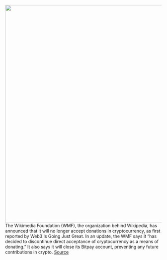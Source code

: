 <img src='https://cdn.vox-cdn.com/thumbor/sWJ_JMJDiZuZ4TaEX4s91PTX6wo=/0x0:3000x2000/1200x800/filters:focal(1260x760:1740x1240)/cdn.vox-cdn.com/uploads/chorus_image/image/70820078/acastro_170726_1777_0007_v3.0.jpg' width='700px' /><br/>
The Wikimedia Foundation (WMF), the organization behind Wikipedia, has announced that it will no longer accept donations in cryptocurrency, as first reported by Web3 Is Going Just Great. In an update, the WMF says it “has decided to discontinue direct acceptance of cryptocurrency as a means of donating.” It also says it will close its Bitpay account, preventing any future contributions in crypto.
<a href='https://www.theverge.com/2022/5/1/23052309/wikimedia-foundation-stops-cryptocurrency-donations-wikipedia'> Source <a/>